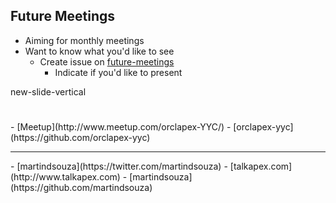 ## Future Meetings

- Aiming for monthly meetings
- Want to know what you'd like to see
  - Create issue on <i class="fa fa-github"></i> [future-meetings](https://github.com/orclapex-yyc/future-meetings)
    - Indicate if you'd like to present

new-slide-vertical

# <i class="fa fa-question-circle fa-2x"></i>

<p class="no-bullet"></p>
- <i class="fa fa-users"></i> [Meetup](http://www.meetup.com/orclapex-YYC/)
- <i class="fa fa-github"></i> [orclapex-yyc](https://github.com/orclapex-yyc)

<hr>

<p class="no-bullet"></p>
- <i class="fa fa-twitter"></i> [martindsouza](https://twitter.com/martindsouza)
- <i class="fa fa-rss"></i> [talkapex.com](http://www.talkapex.com)
- <i class="fa fa-github"></i> [martindsouza](https://github.com/martindsouza)
